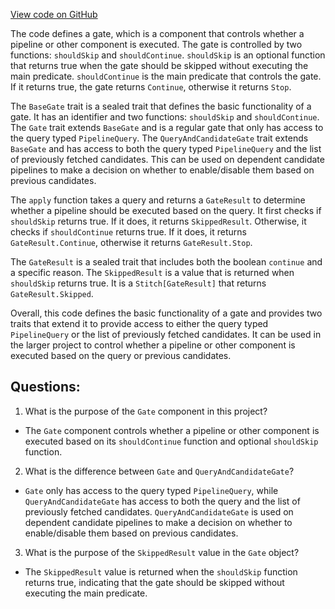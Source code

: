 [View code on GitHub](https://github.com/misbahsy/the-algorithm/product-mixer/core/src/main/scala/com/twitter/product_mixer/core/functional_component/gate/Gate.scala)

The code defines a gate, which is a component that controls whether a pipeline or other component is executed. The gate is controlled by two functions: `shouldSkip` and `shouldContinue`. `shouldSkip` is an optional function that returns true when the gate should be skipped without executing the main predicate. `shouldContinue` is the main predicate that controls the gate. If it returns true, the gate returns `Continue`, otherwise it returns `Stop`. 

The `BaseGate` trait is a sealed trait that defines the basic functionality of a gate. It has an identifier and two functions: `shouldSkip` and `shouldContinue`. The `Gate` trait extends `BaseGate` and is a regular gate that only has access to the query typed `PipelineQuery`. The `QueryAndCandidateGate` trait extends `BaseGate` and has access to both the query typed `PipelineQuery` and the list of previously fetched candidates. This can be used on dependent candidate pipelines to make a decision on whether to enable/disable them based on previous candidates.

The `apply` function takes a query and returns a `GateResult` to determine whether a pipeline should be executed based on the query. It first checks if `shouldSkip` returns true. If it does, it returns `SkippedResult`. Otherwise, it checks if `shouldContinue` returns true. If it does, it returns `GateResult.Continue`, otherwise it returns `GateResult.Stop`.

The `GateResult` is a sealed trait that includes both the boolean `continue` and a specific reason. The `SkippedResult` is a value that is returned when `shouldSkip` returns true. It is a `Stitch[GateResult]` that returns `GateResult.Skipped`. 

Overall, this code defines the basic functionality of a gate and provides two traits that extend it to provide access to either the query typed `PipelineQuery` or the list of previously fetched candidates. It can be used in the larger project to control whether a pipeline or other component is executed based on the query or previous candidates.
## Questions: 
 1. What is the purpose of the `Gate` component in this project?
- The `Gate` component controls whether a pipeline or other component is executed based on its `shouldContinue` function and optional `shouldSkip` function.

2. What is the difference between `Gate` and `QueryAndCandidateGate`?
- `Gate` only has access to the query typed `PipelineQuery`, while `QueryAndCandidateGate` has access to both the query and the list of previously fetched candidates. `QueryAndCandidateGate` is used on dependent candidate pipelines to make a decision on whether to enable/disable them based on previous candidates.

3. What is the purpose of the `SkippedResult` value in the `Gate` object?
- The `SkippedResult` value is returned when the `shouldSkip` function returns true, indicating that the gate should be skipped without executing the main predicate.